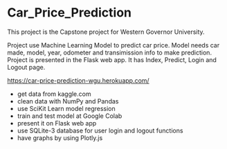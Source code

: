 # Car_Price_Prediction

This project is the Capstone project for Western Governor University.

Project use Machine Learning Model to predict car price.
Model needs car made, model, year, odometer and transimission info to make prediction.
Project is presented in the Flask web app. It has Index, Predict, Login and Logout page.

https://car-price-prediction-wgu.herokuapp.com/

- get data from kaggle.com
- clean data with NumPy and Pandas
- use SciKit Learn model regression
- train and test model at Google Colab
- present it on Flask web app
- use SQLite-3 database for user login and logout functions
- have graphs by using Plotly.js
